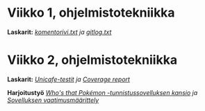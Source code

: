 # Viikko 1, ohjelmistotekniikka

**Laskarit:**
*[komentorivi.txt](https://github.com/anttinevalainen/ot-harjoitustyo/blob/main/laskarit/viikko1/komentorivi.txt) ja [gitlog.txt](https://github.com/anttinevalainen/ot-harjoitustyo/blob/main/laskarit/viikko1/gitlog.txt)*

# Viikko 2, ohjelmistotekniikka

**Laskarit:**
*[Unicafe-testit](https://github.com/anttinevalainen/ot-harjoitustyo/tree/main/laskarit/viikko2/unicafe/src/tests) ja [Coverage report](https://github.com/anttinevalainen/ot-harjoitustyo/blob/main/laskarit/viikko2/coverage_report.png)*

**Harjoitustyö**
*[Who's that Pokémon -tunnistussovelluksen kansio](https://github.com/anttinevalainen/ot-harjoitustyo/tree/main/dokumentaatio) ja [Sovelluksen vaatimusmäärittely](https://github.com/anttinevalainen/ot-harjoitustyo/blob/main/dokumentaatio/vaatimusmaarittely.md)*
